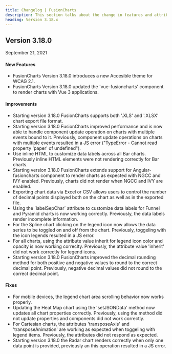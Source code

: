 ```yaml
---
title: Changelog | FusionCharts
description: This section talks about the change in features and attributes with latest released version.
heading: Version 3.18.x
---
```


<h2 class="sub-heading">Version 3.18.0</h2>

<p class="release-date">September 21, 2021</p>

<h4>New Features</h4>

-  FusionCharts Version 3.18.0 introduces a new Accesible theme for WCAG 2.1.
-  FusionCharts Version 3.18.0 updated the 'vue-fusioncharts' component to render charts with Vue 3 applications.

<h4>Improvements</h4>

-  Starting version 3.18.0 FusionCharts supports both '.XLS' and '.XLSX' chart export file format.
-  Starting version 3.18.0 FusionCharts improved performance and is now able to handle component update operation on charts with multiple events bound to it. Previously, component update operations on charts with multiple events resulted in a JS error ("TypeError - Cannot read property 'paper' of undefined").
-  Use inline HTML to customize data labels across all Bar charts. Previously inline HTML elements were not rendering correctly for Bar charts.
-  Starting version 3.18.0 FusionCharts extends support for Angular-fusioncharts component to render charts as expected with NGCC and IVY enabled. Previously, charts did not render when NGCC and IVY are enabled.
-  Exporting chart data via Excel or CSV allows users to control the number of decimal points displayed both on the chart as well as in the exported file.
-  Using the ´labelSepChar´ attribute to customize data labels for Funnel and Pyramid charts is now working correctly. Previously, the data labels render incomplete information.
-  For the Spline chart clicking on the legend icon now allows the data series to be toggled on and off from the chart. Previously, toggeling with the icon legends resulted in a JS error.
-  For all charts, using the attribute value inherit for legend icon color and opacity is now working correclty. Previously, the attribute value 'inherit' did not work correctly for legend icons.
-  Starting version 3.18.0 FusionCharts improved the decimal rounding method for both positive and negative values to round to the correct decimal point. Previously, negative decimal values did not round to the correct decimal point.

<h4>Fixes</h4>

-  For mobile devices, the legend chart area scrolling behavior now works properly.
-  Updating the Heat Map chart using the 'setJSONData' method now updates all chart properties correctly. Previously, using the method did not update properties and components did not work correctly.
-  For Cartesian charts, the attributes 'transposeAxis' and 'transposeAnimation' are working as expected when toggeling with legend items. Previously, the attributes did not respond as expected.
-  Starting version 3.18.0 the Radar chart renders correctly when only one data point is provided, previously an this operation resulted in a JS error.
